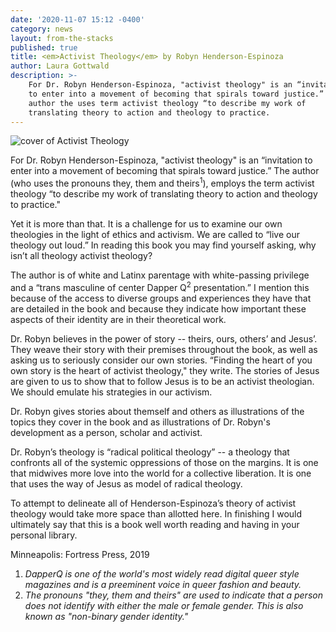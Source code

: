 ```yaml
---
date: '2020-11-07 15:12 -0400'
category: news
layout: from-the-stacks
published: true
title: <em>Activist Theology</em> by Robyn Henderson-Espinoza
author: Laura Gottwald
description: >-
    For Dr. Robyn Henderson-Espinoza, "activist theology" is an “invitation
    to enter into a movement of becoming that spirals toward justice.” The
    author the uses term activist theology “to describe my work of
    translating theory to action and theology to practice.
---
```


<div class="float-left" style="margin-right:1em; width:25em">
  <img src="{{site.baseurl}}/img/espinoza_activist-theology.jpg" alt="cover of Activist Theology">
</div>

For Dr. Robyn Henderson-Espinoza, "activist theology" is an “invitation
to enter into a movement of becoming that spirals toward justice.” The author
(who uses the pronouns they, them and theirs<sup>1</sup>), employs the
term activist theology “to describe my work of translating theory to
action and theology to practice."

Yet it is more than that. It is a challenge for us to examine our own
theologies in the light of ethics and activism. We are called to “live
our theology out loud.” In reading this book you may find yourself
asking, why isn’t all theology activist theology?

The author is of white and Latinx parentage with white-passing privilege
and a “trans masculine of center Dapper Q<sup>2</sup> presentation.” I mention this
because of the access to diverse groups and experiences they have that
are detailed in the book and because they indicate how important these
aspects of their identity are in their theoretical work.

Dr. Robyn believes in the power of story -- theirs, ours, others’ and
Jesus’. They weave their story with their premises throughout the book,
as well as asking us to seriously consider our own stories. “Finding the
heart of you own story is the heart of activist theology," they write.
The stories of Jesus are given to us to show that to follow Jesus is to
be an activist theologian. We should emulate his strategies in our activism.

Dr. Robyn gives stories about themself and others as illustrations of
the topics they cover in the book and as illustrations of Dr. Robyn's
development as a person, scholar and activist.

Dr. Robyn’s theology is “radical political theology” -- a theology that
confronts all of the systemic oppressions of those on the margins. It is
one that midwives more love into the world for a collective liberation.
It is one that uses the way of Jesus as model of radical theology.

To attempt to delineate all of Henderson-Espinoza’s theory of activist
theology would take more space than allotted here. In finishing I would
ultimately say that this is a book well worth reading and having in your
personal library.

Minneapolis: Fortress Press, 2019

1. _DapperQ is one of the world's most widely read digital queer style
magazines and is a preeminent voice in queer fashion and beauty._
2. _The pronouns "they, them and theirs" are used to indicate that a
person does not identify with either the male or female gender. This is
also known as "non-binary gender identity."_
